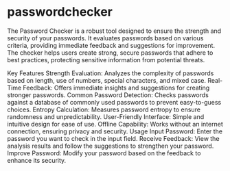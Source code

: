 # passwordchecker
 The Password Checker is a robust tool designed to ensure the strength and security of your passwords. It evaluates passwords based on various criteria, providing immediate feedback and suggestions for improvement. The checker helps users create strong, secure passwords that adhere to best practices, protecting sensitive information from potential threats.

Key Features
Strength Evaluation: Analyzes the complexity of passwords based on length, use of numbers, special characters, and mixed case.
Real-Time Feedback: Offers immediate insights and suggestions for creating stronger passwords.
Common Password Detection: Checks passwords against a database of commonly used passwords to prevent easy-to-guess choices.
Entropy Calculation: Measures password entropy to ensure randomness and unpredictability.
User-Friendly Interface: Simple and intuitive design for ease of use.
Offline Capability: Works without an internet connection, ensuring privacy and security.
Usage
Input Password: Enter the password you want to check in the input field.
Receive Feedback: View the analysis results and follow the suggestions to strengthen your password.
Improve Password: Modify your password based on the feedback to enhance its security.
